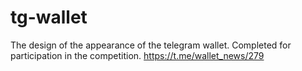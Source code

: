 # tg-wallet
The design of the appearance of the telegram wallet. Completed for participation in the competition.
https://t.me/wallet_news/279

